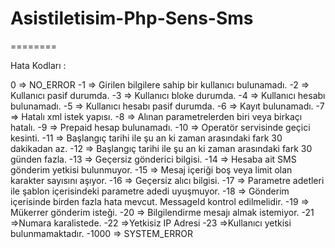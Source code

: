 # Asistiletisim-Php-Sens-Sms
========

Hata Kodları : 

0 => NO_ERROR
-1 => Girilen bilgilere sahip bir kullanıcı bulunamadı.
-2 => Kullanıcı pasif durumda.
-3 => Kullanıcı bloke durumda.
-4 => Kullanıcı hesabı bulunamadı.
-5 => Kullanıcı hesabı pasif durumda.
-6 => Kayıt bulunamadı.
-7 => Hatalı xml istek yapısı.
-8 => Alınan parametrelerden biri veya birkaçı hatalı.
-9 => Prepaid hesap bulunamadı.
-10 => Operatör servisinde geçici kesinti.
-11 => Başlangıç tarihi ile şu an ki zaman arasındaki fark 30 dakikadan az.
-12 => Başlangıç tarihi ile şu an ki zaman arasındaki fark 30 günden fazla.
-13 => Geçersiz gönderici bilgisi.
-14 => Hesaba ait SMS gönderim yetkisi bulunmuyor.
-15 => Mesaj içeriği boş veya limit olan karakter sayısını aşıyor.
-16 => Geçersiz alıcı bilgisi.
-17 => Parametre adetleri ile şablon içerisindeki parametre adedi uyuşmuyor.
-18 => Gönderim içerisinde birden fazla hata mevcut. MessageId kontrol edilmelidir.
-19 => Mükerrer gönderim isteği.
-20 => Bilgilendirme mesajı almak istemiyor.
-21 =>Numara karalistede.
-22 =>Yetkisiz IP Adresi
-23 =>Kullanıcı yetkisi bulunmamaktadır.
-1000 => SYSTEM_ERROR
